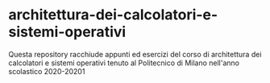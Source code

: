 # architettura-dei-calcolatori-e-sistemi-operativi
Questa repository racchiude appunti ed esercizi del corso di architettura dei calcolatori e sistemi operativi tenuto al Politecnico di Milano nell'anno scolastico 2020-20201
